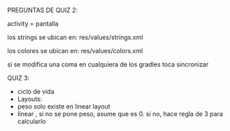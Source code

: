 



PREGUNTAS DE QUIZ 2:

activity = pantalla

los strings se ubican en: res/values/strings.xml

los colores se ubican en: res/values/colors.xml

si se modifica una coma en cualquiera de los gradles toca sincronizar



QUIZ 3:

- ciclo de vida
- Layouts:
- peso solo existe en linear layout
- linear , si no se pone peso, asume que es 0. si no, hace regla de 3 para calcularlo





